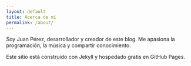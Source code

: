 ```yaml
---
layout: default
title: Acerca de mí
permalink: /about/
---
```


Soy Juan Pérez, desarrollador y creador de este blog. Me apasiona la programación, la música y compartir conocimiento.

Este sitio está construido con Jekyll y hospedado gratis en GitHub Pages.
